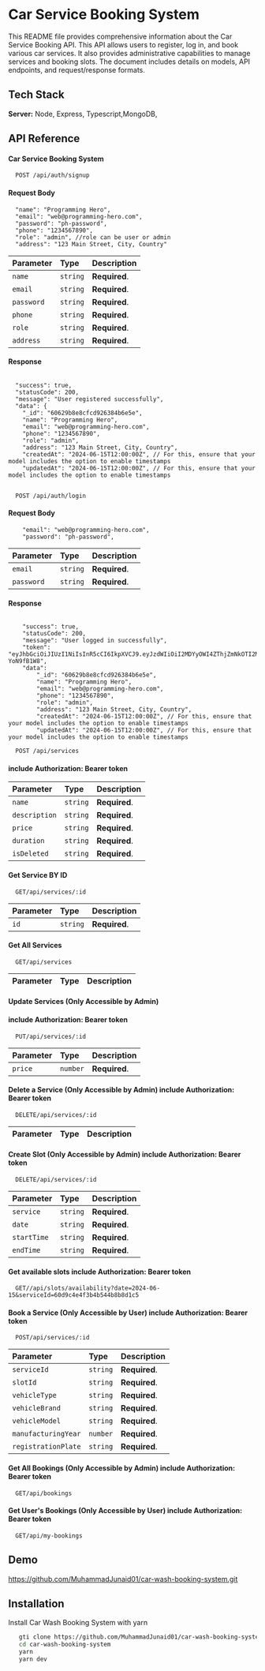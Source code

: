 # Car Service Booking System

This README file provides comprehensive information about the Car Service Booking API. This API allows users to register, log in, and book various car services. It also provides administrative capabilities to manage services and booking slots. The document includes details on models, API endpoints, and request/response formats.

## Tech Stack

**Server:** Node, Express, Typescript,MongoDB,

## API Reference

#### Car Service Booking System

```http
  POST /api/auth/signup
```

#### Request Body

```
  "name": "Programming Hero",
  "email": "web@programming-hero.com",
  "password": "ph-password",
  "phone": "1234567890",
  "role": "admin", //role can be user or admin
  "address": "123 Main Street, City, Country"

```

| Parameter  | Type     | Description   |
| :--------- | :------- | :------------ |
| `name`     | `string` | **Required**. |
| `email`    | `string` | **Required**. |
| `password` | `string` | **Required**. |
| `phone`    | `string` | **Required**. |
| `role`     | `string` | **Required**. |
| `address`  | `string` | **Required**. |

#### Response

```

  "success": true,
  "statusCode": 200,
  "message": "User registered successfully",
  "data": {
    "_id": "60629b8e8cfcd926384b6e5e",
    "name": "Programming Hero",
    "email": "web@programming-hero.com",
    "phone": "1234567890",
    "role": "admin",
    "address": "123 Main Street, City, Country",
    "createdAt": "2024-06-15T12:00:00Z", // For this, ensure that your model includes the option to enable timestamps
    "updatedAt": "2024-06-15T12:00:00Z", // For this, ensure that your model includes the option to enable timestamps


```

```http
  POST /api/auth/login
```

#### Request Body

```
    "email": "web@programming-hero.com",
    "password": "ph-password",

```

| Parameter  | Type     | Description   |
| :--------- | :------- | :------------ |
| `email`    | `string` | **Required**. |
| `password` | `string` | **Required**. |

#### Response

```

    "success": true,
    "statusCode": 200,
    "message": "User logged in successfully",
    "token": "eyJhbGciOiJIUzI1NiIsInR5cCI6IkpXVCJ9.eyJzdWIiOiI2MDYyOWI4ZThjZmNkOTI2Mzg0YjZlNWUiLCJuYW1lIjoiUHJvZ3JhbW1pbmcgSGVyb3MiLCJlbWFpbCI6IndlYkBwcm9ncmFtbWluZy1oZXJvLmNvbSIsInBob25lIjoiMTIzNDU2Nzg5MCIsInJvbGUiOiJhZG1pbiIsImFkZHJlc3MiOiIxMjMgTWFpbiBTdHJlZXQsIENpdHksIENvdW50cnkiLCJpYXQiOjE2MjQ1MTY2MTksImV4cCI6MTYyNDUyMDYxOX0.kWrEphO6lE9P5tvzrNBwx0sNogNuXpdyG-YoN9fB1W8",
    "data":
        "_id": "60629b8e8cfcd926384b6e5e",
        "name": "Programming Hero",
        "email": "web@programming-hero.com",
        "phone": "1234567890",
        "role": "admin",
        "address": "123 Main Street, City, Country",
        "createdAt": "2024-06-15T12:00:00Z", // For this, ensure that your model includes the option to enable timestamps
        "updatedAt": "2024-06-15T12:00:00Z", // For this, ensure that your model includes the option to enable timestamps

```

```http
  POST /api/services
```

#### include Authorization: Bearer token

| Parameter     | Type     | Description   |
| :------------ | :------- | :------------ |
| `name`        | `string` | **Required**. |
| `description` | `string` | **Required**. |
| `price`       | `string` | **Required**. |
| `duration`    | `string` | **Required**. |
| `isDeleted`   | `string` | **Required**. |

#### Get Service BY ID

```http
  GET/api/services/:id
```

| Parameter | Type     | Description   |
| :-------- | :------- | :------------ |
| `id`      | `string` | **Required**. |

#### Get All Services

```http
  GET/api/services
```

| Parameter | Type | Description |
| :-------- | :--- | :---------- |

#### Update Services (Only Accessible by Admin)

#### include Authorization: Bearer token

```http
  PUT/api/services/:id
```

| Parameter | Type     | Description   |
| :-------- | :------- | :------------ |
| `price`   | `number` | **Required**. |

#### Delete a Service (Only Accessible by Admin) include Authorization: Bearer token

```http
  DELETE/api/services/:id
```

| Parameter | Type | Description |
| :-------- | :--- | :---------- |

#### Create Slot (Only Accessible by Admin) include Authorization: Bearer token

```http
  DELETE/api/services/:id
```

| Parameter   | Type     | Description   |
| :---------- | :------- | :------------ |
| `service`   | `string` | **Required**. |
| `date`      | `string` | **Required**. |
| `startTime` | `string` | **Required**. |
| `endTime`   | `string` | **Required**. |

#### Get available slots include Authorization: Bearer token

```http
  GET//api/slots/availability?date=2024-06-15&serviceId=60d9c4e4f3b4b544b8b8d1c5
```

#### Book a Service (Only Accessible by User) include Authorization: Bearer token

```http
  POST/api/services/:id
```

| Parameter           | Type     | Description   |
| :------------------ | :------- | :------------ |
| `serviceId`         | `string` | **Required**. |
| `slotId`            | `string` | **Required**. |
| `vehicleType`       | `string` | **Required**. |
| `vehicleBrand`      | `string` | **Required**. |
| `vehicleModel`      | `string` | **Required**. |
| `manufacturingYear` | `number` | **Required**. |
| `registrationPlate` | `string` | **Required**. |

#### Get All Bookings (Only Accessible by Admin) include Authorization: Bearer token

```http
  GET/api/bookings
```

#### Get User's Bookings (Only Accessible by User) include Authorization: Bearer token

```http
  GET/api/my-bookings
```

## Demo

https://github.com/MuhammadJunaid01/car-wash-booking-system.git

## Installation

Install Car Wash Booking System with yarn

```bash
   gti clone https://github.com/MuhammadJunaid01/car-wash-booking-system.git
   cd car-wash-booking-system
   yarn
   yarn dev
```
